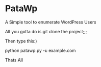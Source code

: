 # PataWp

A Simple tool to enumerate WordPress Users

All you gotta do is git clone the project;;;

Then type this:)

python patawp.py -u example.com


Thats All
